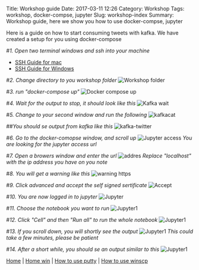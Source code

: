 Title: Workshop guide
Date: 2017-03-11 12:26
Category: Workshop
Tags: workshop, docker-compse, jupyter
Slug: workshop-index
Summary: Workshop guide, here we show you how to use docker-compse, jupyter

Here is a guide on how to start consuming tweets with kafka. We have created a setup for you using docker-compose

#*1. Open two terminal windows and ssh into your machine*

* [SSH Guide for mac]({filename}/mac/ssh_screenshots.md)
* [SSH Guide for Windows]({filename}/win/putty.md)

#*2. Change directory to you workshop folder*
![Workshop folder](/images/workshop/workshop_folder.png)

#*3. run "docker-compose up"*
![Docker compose up](/images/workshop/docker-compose_up.png)

#*4. Wait for the output to stop, it should look like this*
![Kafka wait](/images/workshop/kafka-wait.png)

#*5. Change to your second window and run the following*
![kafkacat](/images/workshop/kafkacat.png)

##*You should se output from kafka like this*
![kafka-twitter](/images/workshop/kafkacat-twitter.png)

#*6. Go to the docker-comopse window, and scroll up*
![Jupyter access](/images/workshop/jupyter.png)
*You are looking for the jupyter access url*

#*7. Open a browers window and enter the url*
![addres](/images/workshop/jupyter-address.png)
*Replace "localhost" with the ip address you have on you note*

#*8. You will get a warning like this*
![warning https](/images/workshop/jupyter-warning.png)

#*9. Click advanced and accept the self signed sertificate*
![Accept](/images/workshop/jupyter-accept.png)

#*10. You are now logged in to jupyter*
![Jupyter](/images/workshop/Jupyter_logged_in2.png)

#*11. Choose the notebook you want to run*
![Jupyter1](/images/workshop/kafka-notebook1.png)

#*12. Click "Cell" and then "Run all" to run the whole notebook*
![Jupyter1](/images/workshop/kafka-notebook2.png)

#*13. If you scroll down, you will shortly see the output*
![Jupyter1](/images/workshop/kafka-notebook3.png)
*This could take a few minutes, please be patient*

#*14. After a short while, you should se an output similar to this*
![Jupyter1](/images/workshop/kafka-notebook4.png)

[Home]({filename}/index.md) |
[Home win]({filename}/win/index.md) |
[How to use putty]({filename}/win/putty.md) |
[How to use winscp]({filename}/win/winscp.md)
